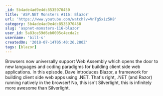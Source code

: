 ```yaml
---
_id: 5b4ade4ad9e4dc8535970450
title: 'ASP.NET Monsters #116: Blazor'
url: 'https://www.youtube.com/watch?v=VnTg5xiz5K8'
category: 5b4ade4ad9e4dc8535970450
slug: 'aspnet-monsters-116-blazor'
user_id: 5a83ce59d6eb0005c4ecda2c
username: 'bill-s'
createdOn: '2018-07-14T05:40:26.280Z'
tags: [blazor]
---
```


Browsers now universally support Web Assembly which opens the door to new languages and coding paradigms for building client side web applications. In this episode, Dave introduces Blazor, a framework for building client side web apps using .NET. That's right, .NET (and Razor) running natively in the browser! No, this isn't Silverlight, this is infinitely more awesome than Silverlight.

